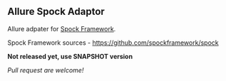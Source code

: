 ## Allure Spock Adaptor 

Allure adpater for [Spock Framework](http://spockframework.org).

Spock Framework sources - https://github.com/spockframework/spock

**Not released yet, use SNAPSHOT version**

*Pull request are welcome!*
